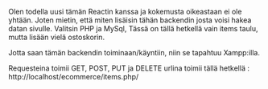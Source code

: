 Olen todella uusi tämän Reactin kanssa ja kokemusta oikeastaan ei ole yhtään. Joten mietin, että miten lisäisin tähän backendin josta voisi hakea datan sivulle. Valitsin PHP ja MySql, Tässä on tällä hetkellä vain items taulu, mutta lisään vielä ostoskorin.

Jotta saan tämän backendin toiminaan/käyntiin, niin se tapahtuu Xampp:illa.

Requesteina toimii GET, POST, PUT ja DELETE
urlina toimii tällä hetkellä : http://localhost/ecommerce/items.php/
